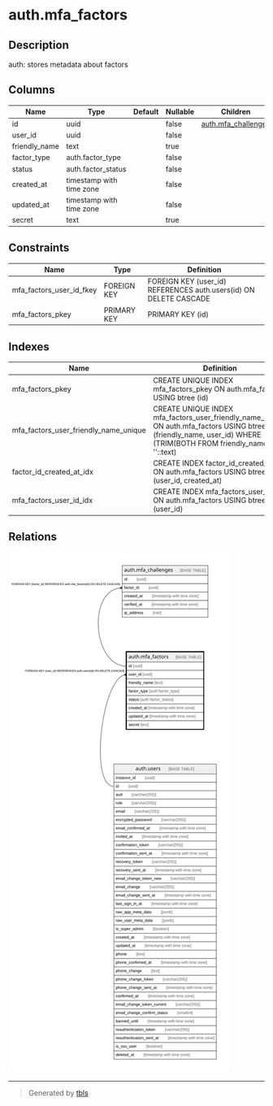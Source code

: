# auth.mfa_factors

## Description

auth: stores metadata about factors

## Columns

| Name | Type | Default | Nullable | Children | Parents | Comment |
| ---- | ---- | ------- | -------- | -------- | ------- | ------- |
| id | uuid |  | false | [auth.mfa_challenges](auth.mfa_challenges.md) |  |  |
| user_id | uuid |  | false |  | [auth.users](auth.users.md) |  |
| friendly_name | text |  | true |  |  |  |
| factor_type | auth.factor_type |  | false |  |  |  |
| status | auth.factor_status |  | false |  |  |  |
| created_at | timestamp with time zone |  | false |  |  |  |
| updated_at | timestamp with time zone |  | false |  |  |  |
| secret | text |  | true |  |  |  |

## Constraints

| Name | Type | Definition |
| ---- | ---- | ---------- |
| mfa_factors_user_id_fkey | FOREIGN KEY | FOREIGN KEY (user_id) REFERENCES auth.users(id) ON DELETE CASCADE |
| mfa_factors_pkey | PRIMARY KEY | PRIMARY KEY (id) |

## Indexes

| Name | Definition |
| ---- | ---------- |
| mfa_factors_pkey | CREATE UNIQUE INDEX mfa_factors_pkey ON auth.mfa_factors USING btree (id) |
| mfa_factors_user_friendly_name_unique | CREATE UNIQUE INDEX mfa_factors_user_friendly_name_unique ON auth.mfa_factors USING btree (friendly_name, user_id) WHERE (TRIM(BOTH FROM friendly_name) <> ''::text) |
| factor_id_created_at_idx | CREATE INDEX factor_id_created_at_idx ON auth.mfa_factors USING btree (user_id, created_at) |
| mfa_factors_user_id_idx | CREATE INDEX mfa_factors_user_id_idx ON auth.mfa_factors USING btree (user_id) |

## Relations

![er](auth.mfa_factors.svg)

---

> Generated by [tbls](https://github.com/k1LoW/tbls)
